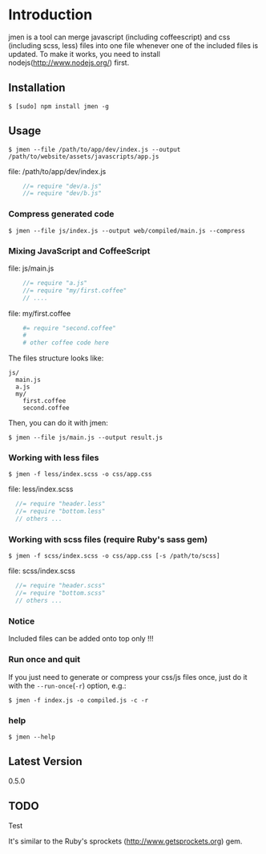 # Introduction

jmen is a tool can merge javascript (including coffeescript) and css (including scss, less) files into one file whenever one of the included files is updated. 
To make it works, you need to install nodejs(http://www.nodejs.org/) first.

## Installation

    $ [sudo] npm install jmen -g

## Usage

    $ jmen --file /path/to/app/dev/index.js --output /path/to/website/assets/javascripts/app.js

file: /path/to/app/dev/index.js

```js
    //= require "dev/a.js"
    //= require "dev/b.js"
```

### Compress generated code

    $ jmen --file js/index.js --output web/compiled/main.js --compress

### Mixing JavaScript and CoffeeScript

file: js/main.js
```js
    //= require "a.js"
    //= require "my/first.coffee"
    // ....
```

file: my/first.coffee

```coffee
    #= require "second.coffee"
    # 
    # other coffee code here
```

The files structure looks like:

    js/
      main.js
      a.js
      my/
        first.coffee
        second.coffee

Then, you can do it with jmen:

    $ jmen --file js/main.js --output result.js

### Working with less files

    $ jmen -f less/index.scss -o css/app.css

file: less/index.scss

```scss
  //= require "header.less"
  //= require "bottom.less"
  // others ...
```

### Working with scss files (require Ruby's sass gem)

    $ jmen -f scss/index.scss -o css/app.css [-s /path/to/scss]

file: scss/index.scss

```scss
  //= require "header.scss"
  //= require "bottom.scss"
  // others ...
```

### Notice

Included files can be added onto top only !!!

### Run once and quit

If you just need to generate or compress your css/js files once, just do it with the `--run-once`(`-r`) option, e.g.:

    $ jmen -f index.js -o compiled.js -c -r

### help

    $ jmen --help

## Latest Version

0.5.0

## TODO

Test

It's similar to the Ruby's sprockets (http://www.getsprockets.org) gem.
